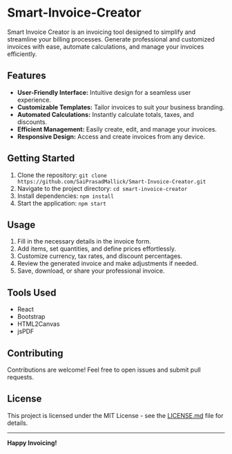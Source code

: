 # Smart-Invoice-Creator

Smart Invoice Creator is an invoicing tool designed to simplify and streamline your billing processes. Generate professional and customized invoices with ease, automate calculations, and manage your invoices efficiently.

## Features

- **User-Friendly Interface:** Intuitive design for a seamless user experience.
- **Customizable Templates:** Tailor invoices to suit your business branding.
- **Automated Calculations:** Instantly calculate totals, taxes, and discounts.
- **Efficient Management:** Easily create, edit, and manage your invoices.
- **Responsive Design:** Access and create invoices from any device.

## Getting Started

1. Clone the repository: `git clone https://github.com/SaiPrasadMallick/Smart-Invoice-Creator.git`
2. Navigate to the project directory: `cd smart-invoice-creator`
3. Install dependencies: `npm install`
4. Start the application: `npm start`

## Usage

1. Fill in the necessary details in the invoice form.
2. Add items, set quantities, and define prices effortlessly.
3. Customize currency, tax rates, and discount percentages.
4. Review the generated invoice and make adjustments if needed.
5. Save, download, or share your professional invoice.

## Tools Used

- React
- Bootstrap
- HTML2Canvas
- jsPDF

## Contributing

Contributions are welcome! Feel free to open issues and submit pull requests.

## License

This project is licensed under the MIT License - see the [LICENSE.md](LICENSE.md) file for details.

---

**Happy Invoicing!**
